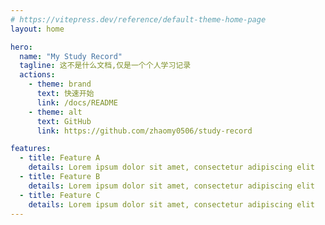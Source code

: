 ```yaml
---
# https://vitepress.dev/reference/default-theme-home-page
layout: home

hero:
  name: "My Study Record"
  tagline: 这不是什么文档,仅是一个个人学习记录
  actions:
    - theme: brand
      text: 快速开始
      link: /docs/README
    - theme: alt
      text: GitHub
      link: https://github.com/zhaomy0506/study-record

features:
  - title: Feature A
    details: Lorem ipsum dolor sit amet, consectetur adipiscing elit
  - title: Feature B
    details: Lorem ipsum dolor sit amet, consectetur adipiscing elit
  - title: Feature C
    details: Lorem ipsum dolor sit amet, consectetur adipiscing elit
---
```

